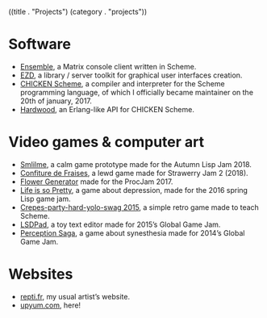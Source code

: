 ((title . "Projects")
 (category . "projects"))

Software
========

- [Ensemble](project/ensemble.xhtml), a Matrix console client written in Scheme.
- [EZD](/cgit.cgi/ezd), a library / server toolkit for graphical user interfaces creation.
- [CHICKEN Scheme](https://call-cc.org/), a compiler and interpreter for the Scheme programming language, of which I officially became maintainer on the 20th of january, 2017.
- [Hardwood](http://wiki.call-cc.org/eggref/4/hardwood), an Erlang-like API for CHICKEN Scheme.

Video games & computer art
=========================

- [Smlilme](project/smlilme.xhtml), a calm game prototype made for the Autumn Lisp Jam 2018.
- [Confiture de Fraises](project/confiture-de-fraises.xhtml), a lewd game made for Strawerry Jam 2 (2018).
- [Flower Generator](project/flower-generator.xhtml) made for the ProcJam 2017.
- [Life is so Pretty](project/life-is-so-pretty.xhtml), a game about depression, made for the 2016 spring Lisp game jam.
- [Crepes-party-hard-yolo-swag 2015](project/cphys2015.xhtml), a simple retro game made to teach Scheme.
- [LSDPad](project/lsdpad.xhtml), a toy text editor made for 2015’s Global Game Jam.
- [Perception Saga](project/perception-saga.xhtml), a game about synesthesia made for 2014’s Global Game Jam.

Websites
========

- [repti.fr](https://repti.fr), my usual artist’s website.
- [upyum.com](https://www.upyum.com), here!